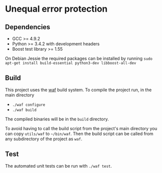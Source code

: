 # Unequal error protection

## Dependencies
* GCC >= 4.9.2
* Python >= 3.4.2 with development headers
* Boost test library >= 1.55

On Debian Jessie the required packages can be installed by running
`sudo apt-get install build-essential python3-dev libboost-all-dev`

## Build
This project uses the [waf](https://waf.io/) build system.
To compile the project run, in the main directory
* `./waf configure`
* `./waf build`

The compiled binaries will be in the `build` directory.

To avoid having to call the build script from the project's main
directory you can copy `utils/waf` to `~/bin/waf`. Then the build
script can be called from any subdirectory of the project as `waf`.

## Test
The automated unit tests can be run with `./waf test`.
